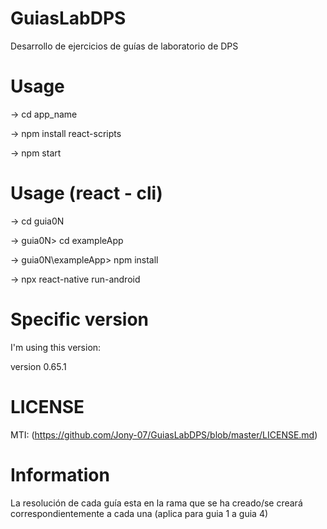 # GuiasLabDPS
Desarrollo de ejercicios de guías de laboratorio de DPS

# Usage 

-> cd app_name

-> npm install react-scripts

-> npm start

# Usage (react - cli)

-> cd guia0N

-> guia0N> cd exampleApp

-> guia0N\exampleApp> npm install

-> npx react-native run-android

# Specific version

  I'm using this version: 
  
  version 0.65.1

# LICENSE

MTI: (https://github.com/Jony-07/GuiasLabDPS/blob/master/LICENSE.md)

# Information

La resolución de cada guía esta en la rama que se ha creado/se creará correspondientemente a cada una (aplica para guia 1 a guia 4)
